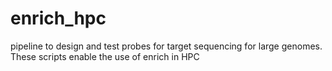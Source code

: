 # enrich_hpc
pipeline to design and test probes for target sequencing for large genomes. These scripts enable the use of enrich in HPC
